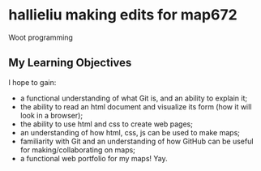 # hallieliu making edits for map672

Woot programming

## My Learning Objectives
I hope to gain:
- a functional understanding of what Git is, and an ability to explain it;
- the ability to read an html document and visualize its form (how it will look in a browser);
- the ability to use html and css to create web pages;
- an understanding of how html, css, js can be used to make maps;
- familiarity with Git and an understanding of how GitHub can be useful for making/collaborating on maps;
- a functional web portfolio for my maps! Yay.
